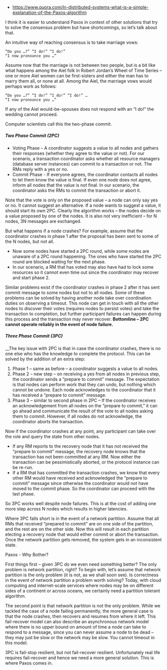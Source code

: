 * https://www.quora.com/In-distributed-systems-what-is-a-simple-explanation-of-the-Paxos-algorithm

I think it is easier to understand Paxos in context of other solutions that try to solve the consensus problem but have shortcomings, so let’s talk about that.

An intuitive way of reaching consensus is to take marriage vows:
```
“Do you …?” “I do!” “I do!”
“I now pronounce you …”
```

Assume now that the marriage is not between two people, but is a bit like what happens among the Aiel folk in Robert Jordan’s Wheel of Time Series – one or more Aiel women can be first-sisters and either the man has to marry them all, or none at all. Among the Aiel, the marriage vows would perhaps work as follows:

```
“Do you …?” “I do!” “I do!” “I do!” …
“I now pronounce you …”
```

If any of the Aiel would-be-spouses does not respond with an “I do!” the wedding cannot proceed.

Computer scientists call this the two-phase commit.

##### Two Phase Commit (2PC)

* Voting Phase – A coordinator suggests a value to all nodes and gathers their responses (whether they agree to the value or not). For our scenario, a transaction coordinator asks whether all resource managers (database server instances) can commit to a transaction or not. The RMs reply with a yes or no.  
* Commit Phase - If everyone agrees, the coordinator contacts all nodes to let them know the value is final. If even one node does not agree, inform all nodes that the value is not final. In our scenario, the coordinator asks the RMs to commit the transaction or abort it.  

Note that the vote is only on the proposed value – a node can only say yes or no. It cannot suggest an alternative. If a node wants to suggest a value, it should start its own 2PC. Clearly the algorithm works – the nodes decide on a value proposed by one of the nodes. It is also not very inefficient – for N nodes, 3N messages are exchanged.

But what happens if a node crashes? For example, assume that the coordinator crashes in phase 1 after the proposal has been sent to some of the N nodes, but not all.

* Now some nodes have started a 2PC round, while some nodes are unaware of a 2PC round happening. The ones who have started the 2PC round are blocked waiting for the next phase.
* In our scenario, a RM that has voted may also have had to lock some resources so it cannot even time out since the coordinator may recover and start phase 2.

Similar problems exist if the coordinator crashes in phase 2 after it has sent commit message to some nodes but not to all nodes. Some of these problems can be solved by having another node take over coordination duties on observing a timeout. This node can get in touch with all the other nodes to discover their votes (requires nodes to persist votes) and take the transaction to completion, but further participant failures can happen during this process and the transaction may never recover. __Bottomline – 2PC cannot operate reliably in the event of node failure.__

##### Three Phase Commit (3PC)

__The key issue with 2PC is that in case the coordinator crashes, there is no one else who has the knowledge to complete the protocol. This can be solved by the addition of an extra step:

1. Phase 1 – same as before – a coordinator suggests a value to all nodes.  
2. Phase 2 – new step – on receiving a yes from all nodes in previous step, the coordinator sends a “prepare to commit” message. The expectation is that nodes can perform work that they can undo, but nothing which cannot be undone. Each node acknowledges to the coordinator that it has received a “prepare to commit” message.  
3. Phase 3 – similar to second phase in 2PC – If the coordinator receives an acknowledgement from all nodes on the “prepare to commit,” it can go ahead and communicate the result of the vote to all nodes asking them to commit. However, if all nodes do not acknowledge, the coordinator aborts the transaction.  

Now if the coordinator crashes at any point, any participant can take over the role and query the state from other nodes.

* If any RM reports to the recovery node that it has not received the “prepare to commit” message, the recovery node knows that the transaction has not been committed at any RM. Now either the transaction can be pessimistically aborted, or the protocol instance can be re-run.
* If a RM that has committed the transaction crashes, we know that every other RM would have received and acknowledged the “prepare to commit” message since otherwise the coordinator would not have moved to the commit phase. So the coordinator can proceed with the last phase.

So 3PC works well despite node failures. This is at the cost of adding one more step across N nodes which results in higher latencies.

Where 3PC falls short is in the event of a network partition. Assume that all RMs that received “prepared to commit” are on one side of the partition, and the rest are on the other side. Now this will result in each partition electing a recovery node that would either commit or abort the transaction. Once the network partition gets removed, the system gets in an inconsistent state.

Paxos - Why Bother?

First things first – given 3PC do we even need something better? The only problem is network partition, right? To begin with, let’s assume that network partition is the only problem (it is not, as we shall soon see). Is correctness in the event of network partition a problem worth solving? Today, with cloud computing and internet-scale services where nodes may be on different sides of a continent or across oceans, we certainly need a partition tolerant algorithm.

The second point is that network partition is not the only problem. While we tackled the case of a node failing permanently, the more general case is that the node crashes, then recovers and resumes from where it left. This fail-recover model can also describe an asynchronous network model where there is no upper bound on amount of time a node can take to respond to a message, since you can never assume a node to be dead – they may just be slow or the network may be slow. You cannot timeout in this model.

3PC is fail-stop resilient, but not fail-recover resilient. Unfortunately real life requires fail-recover and hence we need a more general solution. This is where Paxos comes in.





